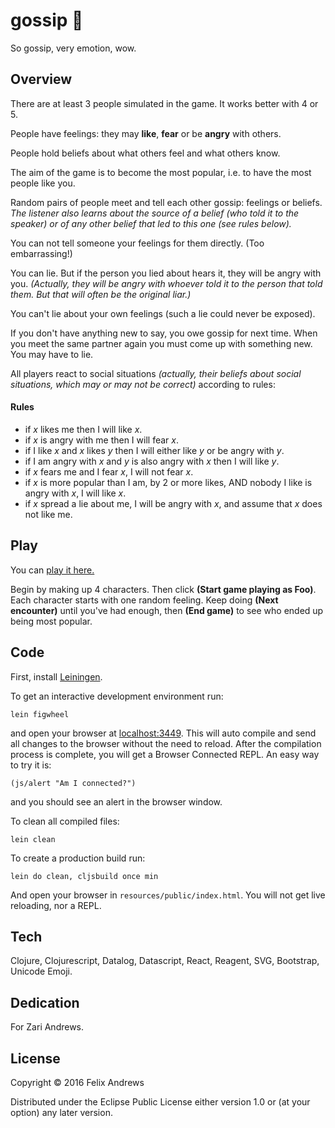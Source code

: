 # gossip 🐽

So gossip, very emotion, wow.


## Overview

There are at least 3 people simulated in the game. It works better
with 4 or 5.

People have feelings: they may **like**, **fear** or be **angry** with
others.

People hold beliefs about what others feel and what others know.

The aim of the game is to become the most popular, i.e. to have the
most people like you.

Random pairs of people meet and tell each other gossip: feelings or
beliefs. _The listener also learns about the source of a belief (who
told it to the speaker) or of any other belief that led to this one
(see rules below)._

You can not tell someone your feelings for them directly. (Too
embarrassing!)

You can lie. But if the person you lied about hears it, they will be
angry with you. _(Actually, they will be angry with whoever told it to
the person that told them. But that will often be the original liar.)_

You can't lie about your own feelings (such a lie could never be
exposed).

If you don't have anything new to say, you owe gossip for next
time. When you meet the same partner again you must come up with
something new. You may have to lie.

All players react to social situations _(actually, their beliefs about
social situations, which may or may not be correct)_ according to
rules:

#### Rules

* if _x_ likes me then I will like _x_.
* if _x_ is angry with me then I will fear _x_.
* if I like _x_ and _x_ likes _y_ then I will either like _y_ or be angry with _y_.
* if I am angry with _x_ and _y_ is also angry with _x_ then I will like _y_.
* if _x_ fears me and I fear _x_, I will not fear _x_.
* if _x_ is more popular than I am, by 2 or more likes, AND nobody I like
  is angry with _x_, I will like _x_.
* if _x_ spread a lie about me, I will be angry with _x_, and assume that _x_
  does not like me.


## Play

You can [play it here.](https://floybix.github.io/gossip/)

Begin by making up 4 characters. Then click **(Start game playing as
Foo)**. Each character starts with one random feeling. Keep doing
**(Next encounter)** until you've had enough, then **(End game)** to
see who ended up being most popular.


## Code

First, install [Leiningen](http://leiningen.org/).

To get an interactive development environment run:

    lein figwheel

and open your browser at [localhost:3449](http://localhost:3449/).
This will auto compile and send all changes to the browser without the
need to reload. After the compilation process is complete, you will
get a Browser Connected REPL. An easy way to try it is:

    (js/alert "Am I connected?")

and you should see an alert in the browser window.

To clean all compiled files:

    lein clean

To create a production build run:

    lein do clean, cljsbuild once min

And open your browser in `resources/public/index.html`. You will not
get live reloading, nor a REPL.


## Tech

Clojure, Clojurescript, Datalog, Datascript, React, Reagent, SVG, Bootstrap,
Unicode Emoji.


## Dedication

For Zari Andrews.


## License

Copyright © 2016 Felix Andrews

Distributed under the Eclipse Public License either version 1.0 or (at
your option) any later version.
